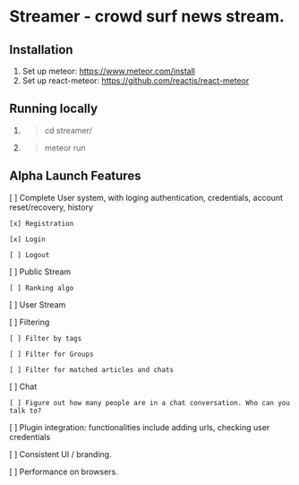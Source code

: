 # Streamer - crowd surf news stream.

## Installation

1. Set up meteor: https://www.meteor.com/install
2. Set up react-meteor: https://github.com/reactjs/react-meteor

## Running locally

1. > cd streamer/
2. > meteor run

## Alpha Launch Features

[ ] Complete User system, with loging authentication, credentials, account reset/recovery, history

    [x] Registration

    [x] Login

    [ ] Logout

[ ] Public Stream

    [ ] Ranking algo

[ ] User Stream

[ ] Filtering

    [ ] Filter by tags

    [ ] Filter for Groups

    [ ] Filter for matched articles and chats

[ ] Chat

    [ ] Figure out how many people are in a chat conversation. Who can you talk to?

[ ] Plugin integration: functionalities include adding urls, checking user credentials

[ ] Consistent UI / branding.

[ ] Performance on browsers.

